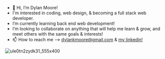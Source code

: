 - 👋 Hi, I’m Dylan Moore!
- I'm interested in coding, web design, & becoming a full stack web developer.
- I’m currently learning back end web development!
- I’m looking to collaborate on anything that will help me learn & grow, and meet others with the same goals & interests!
- 📫 How to reach me --> dylankmoore@gmail.com & [my linkedin!](http://www.linkedin.com/in/dylankmoore)

 ![ule0tn2zydk31_555x400](https://github.com/dylankmoore/LAB-pet-adoption/assets/134669892/d0c42269-6399-4b46-9f34-42780246241a)

 <!---
dylankmoore/dylankmoore is a ✨ special ✨ repository because its `README.md` (this file) appears on your GitHub profile.
You can click the Preview link to take a look at your changes.
--->
